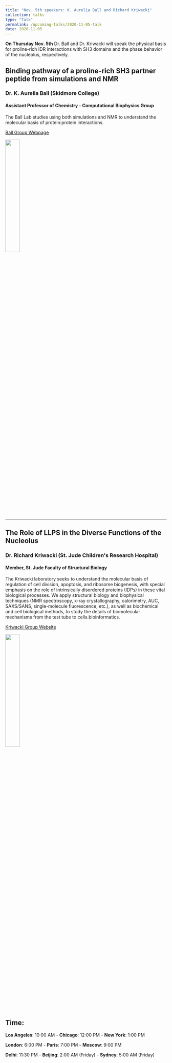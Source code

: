 ```yaml
---
title: "Nov. 5th speakers: K. Aurelia Ball and Richard Kriwacki"
collection: talks
type: "Talk"
permalink: /upcoming-talks/2020-11-05-talk
date: 2020-11-05
---
```


**On Thursday Nov. 5th** Dr. Ball and Dr. Kriwacki will speak the physical basis for proline-rich IDR interactions with SH3 domains and the phase behavior of the nucleolus, respectively.

## Binding pathway of a proline-rich SH3 partner peptide from simulations and NMR	

### Dr. K. Aurelia Ball (Skidmore College)

#### Assistant Professor of Chemistry - Computational Biophysics Group
The Ball Lab studies using both simulations and NMR to understand the molecular basis of protein:protein interactions.

[Ball Group Webpage](https://academics.skidmore.edu/blogs/computationalbiophysicslab/)

<img src="{{site.baseurl}}/images/speakers/2020/ball.jpg" width="30%">

---


## The Role of LLPS in the Diverse Functions of the Nucleolus

### Dr. Richard Kriwacki (St. Jude Children's Research Hospital)

#### Member, St. Jude Faculty of Structural Biology
The Kriwacki laboratory seeks to understand the molecular basis of regulation of cell division, apoptosis, and ribosome biogenesis, with special emphasis on the role of intrinsically disordered proteins (IDPs) in these vital biological processes. We apply structural biology and biophysical techniques (NMR spectroscopy, x-ray crystallography, calorimetry, AUC, SAXS/SANS, single-molecule fluorescence, etc.), as well as biochemical and cell biological methods, to study the details of biomolecular mechanisms from the test tube to cells.bioinformatics. 


[Kriwacki Group Website](https://www.stjude.org/directory/k/richard-kriwacki.html)

<img src="{{site.baseurl}}/images/speakers/2020/kriwacki.jpg" width="30%">


## Time:
**Los Angeles**: 10:00 AM - **Chicago**: 12:00 PM  - **New York**: 1:00 PM 

**London**: 6:00 PM - **Paris**: 7:00 PM - **Moscow**: 9:00 PM 

**Delhi**: 11:30 PM - **Beijing**: 2:00 AM (Friday)  - **Sydney**: 5:00 AM (Friday)




